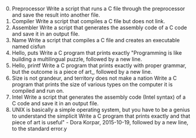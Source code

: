 0. Preprocessor Write a script that runs a C file through the preprocessor and save the result into another file.
1. Compiler Write a script that compiles a C file but does not link.
2. Assembler Write a script that generates the assembly code of a C code and save it in an output file.
3. Name Write a script that compiles a C file and creates an executable named cisfun
4. Hello, puts Write a C program that prints exactly "Programming is like building a multilingual puzzle, followed by a new line.
5. Hello, printf Write a C program that prints exactly with proper grammar, but the outcome is a piece of art,, followed by a new line.
6. Size is not grandeur, and territory does not make a nation Write a C program that prints the size of various types on the computer it is compiled and run on.
7. Intel Write a script that generates the assembly code (Intel syntax) of a C code and save it in an output file.
8. UNIX is basically a simple operating system, but you have to be a genius to understand the simplicit Write a C program that prints exactly and that piece of art is useful" - Dora Korpar, 2015-10-19, followed by a new line, to the standard error.y
